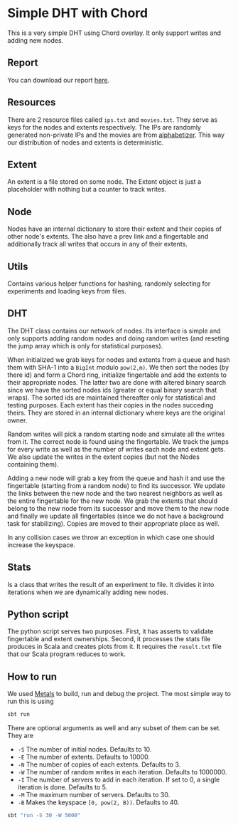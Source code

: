 # Simple DHT with Chord

This is a very simple DHT using Chord overlay. It only support writes and adding new nodes.

## Report
You can download our report [here](https://github.com/Ragnarstefanss/Big-Data-Project1/raw/main/report/main.pdf).

## Resources
There are 2 resource files called `ips.txt` and `movies.txt`. They serve as keys for the nodes and extents respectively. The IPs are randomly generated non-private IPs and the movies are from [alphabetizer](https://alphabetizer.flap.tv/lists/list-of-every-movie-ever-made.php). This way our distribution of nodes and extents is deterministic.

## Extent
An extent is a file stored on some node. The Extent object is just a placeholder with nothing but a counter to track writes.

## Node
Nodes have an internal dictionary to store their extent and their copies of other node's extents. The also have a prev link and a fingertable and additionally track all writes that occurs in any of their extents.

## Utils
Contains various helper functions for hashing, randomly selecting for experiments and loading keys from files.

## DHT
The DHT class contains our network of nodes. Its interface is simple and only supports adding random nodes and doing random writes (and reseting the jump array which is only for statistical purposes). 

When initialized we grab keys for nodes and extents from a queue and hash them with SHA-1 into a `BigInt` modulo `pow(2,m)`. We then sort the nodes (by there id) and form a Chord ring, initialize fingertable and add the extents to their appropriate nodes. The latter two are done with altered binary search since we have the sorted nodes ids (greater or equal binary search that wraps). The sorted ids are maintained thereafter only for statistical and testing purposes. Each extent has their copies in the nodes succeding theirs. They are stored in an internal dictionary where keys are the original owner.

Random writes will pick a random starting node and simulate all the writes from it. The correct node is found using the fingertable. We track the jumps for every write as well as the number of writes each node and extent gets. We also update the writes in the extent copies (but not the Nodes containing them).

Adding a new node will grab a key from the queue and hash it and use the fingertable (starting from a random node) to find its successor. We update the links between the new node and the two nearest neighbors as well as the entire fingertable for the new node. We grab the extents that should belong to the new node from its successor and move them to the new node and finally we update all fingertables (since we do not have a background task for stabilizing). Copies are moved to their appropriate place as well.

In any collision cases we throw an exception in which case one should increase the keyspace.

## Stats
Is a class that writes the result of an experiment to file. It divides it into iterations when we
are dynamically adding new nodes.

## Python script
The python script serves two purposes. First, it has asserts to validate fingertable and extent ownerships. Second, it processes the stats file produces in Scala and creates plots from it. It requires the `result.txt` file that our Scala program reduces to work.

## How to run
We used [Metals](https://scalameta.org/metals/) to build, run and debug the project. The most simple way to run this is using
```sh
sbt run
```
There are optional arguments as well and any subset of them can be set. They are 
* `-S` The number of initial nodes. Defaults to 10.
* `-E` The number of extents. Defaults to 10000.
* `-N` The number of copies of each extents. Defaults to 3.
* `-W` The number of random writes in each iteration. Defaults to 1000000.
* `-I` The number of servers to add in each iteration. If set to 0, a single iteration is done. Defaults to 5.
* `-M` The maximum number of servers. Defaults to 30.
* `-B` Makes the keyspace `[0, pow(2, B))`. Defaults to 40.
```sh
sbt "run -S 30 -W 5000"
```
